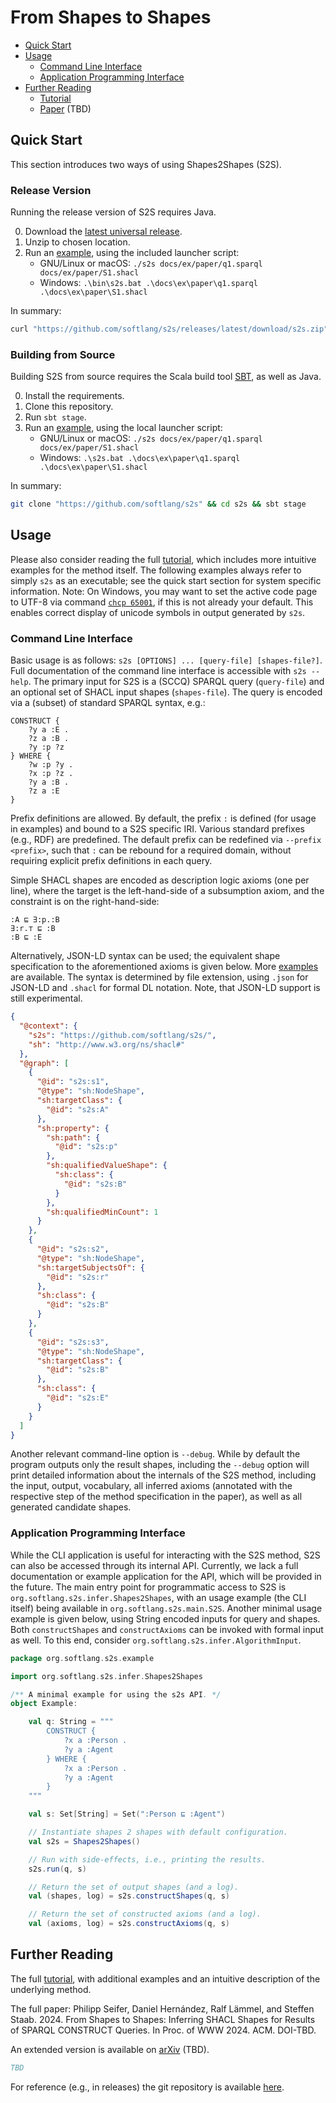 # From Shapes to Shapes

- [Quick Start](#quick-start)
- [Usage](#usage)
   - [Command Line Interface](#command-line-interface)
   - [Application Programming Interface](#application-programming-interface)
- [Further Reading](#further-reading)
  - [Tutorial](docs/README.md)
  - [Paper](https://google.de) (TBD)

## Quick Start

This section introduces two ways of using Shapes2Shapes (S2S).

### Release Version

Running the release version of S2S requires Java.

0. Download the [latest universal release](https://github.com/softlang/s2s/releases/latest/download/s2s.zip).
1. Unzip to chosen location.
3. Run an [example](docs/ex/paper), using the included launcher script:
    * GNU/Linux or macOS: `./s2s docs/ex/paper/q1.sparql docs/ex/paper/S1.shacl`
    * Windows: `.\bin\s2s.bat .\docs\ex\paper\q1.sparql .\docs\ex\paper\S1.shacl`

In summary:

```sh
curl "https://github.com/softlang/s2s/releases/latest/download/s2s.zip" && unzip s2s.zip && cd s2s
```

### Building from Source

Building S2S from source requires the Scala build tool [SBT](https://www.scala-sbt.org/), as well as Java.

0. Install the requirements.
1. Clone this repository.
2. Run `sbt stage`.
3. Run an [example](docs/ex/paper), using the local launcher script:
    * GNU/Linux or macOS: `./s2s docs/ex/paper/q1.sparql docs/ex/paper/S1.shacl`
    * Windows: `.\s2s.bat .\docs\ex\paper\q1.sparql .\docs\ex\paper\S1.shacl`

In summary:

```sh
git clone "https://github.com/softlang/s2s" && cd s2s && sbt stage
```

## Usage

Please also consider reading the full [tutorial](docs/README.md), which includes more intuitive examples for the method itself. The following examples always refer to simply `s2s` as an executable; see the quick start section for system specific information. Note: On Windows, you may want to set the active code page to UTF-8 via command [`chcp 65001`](https://learn.microsoft.com/en-us/windows-server/administration/windows-commands/chcp), if this is not already your default. This enables correct display of unicode symbols in output generated by `s2s`.

### Command Line Interface

Basic usage is as follows: `s2s [OPTIONS] ... [query-file] [shapes-file?]`. Full documentation of the command line interface is accessible with `s2s --help`. The primary input for S2S is a (SCCQ) SPARQL query (`query-file`) and an optional set of SHACL input shapes (`shapes-file`). The query is encoded via a (subset) of standard SPARQL syntax, e.g.:

```sparql
CONSTRUCT {
    ?y a :E .
    ?z a :B .
    ?y :p ?z
} WHERE {
    ?w :p ?y .
    ?x :p ?z .
    ?y a :B .
    ?z a :E
}
```

Prefix definitions are allowed. By default, the prefix `:` is defined (for usage in examples) and bound to a S2S specific IRI. Various standard prefixes (e.g., RDF) are predefined. The default prefix can be redefined via `--prefix <prefix>`, such that `:` can be rebound for a required domain, without requiring explicit prefix definitions in each query.

Simple SHACL shapes are encoded as description logic axioms (one per line), where the target is the left-hand-side of a subsumption axiom, and the constraint is on the right-hand-side:

```
:A ⊑ ∃:p.:B
∃:r.⊤ ⊑ :B
:B ⊑ :E
```

Alternatively, JSON-LD syntax can be used; the equivalent shape specification to the aforementioned axioms is given below. More [examples](docs/ex) are available. The syntax is determined by file extension, using `.json` for JSON-LD and `.shacl` for formal DL notation. Note, that JSON-LD support is still experimental.

```json
{
  "@context": {
    "s2s": "https://github.com/softlang/s2s/",
    "sh": "http://www.w3.org/ns/shacl#"
  },
  "@graph": [
    {
      "@id": "s2s:s1",
      "@type": "sh:NodeShape",
      "sh:targetClass": {
        "@id": "s2s:A"
      },
      "sh:property": {
        "sh:path": {
          "@id": "s2s:p"
        },
        "sh:qualifiedValueShape": {
          "sh:class": {
            "@id": "s2s:B"
          }
        },
        "sh:qualifiedMinCount": 1
      }
    },
    {
      "@id": "s2s:s2",
      "@type": "sh:NodeShape",
      "sh:targetSubjectsOf": {
        "@id": "s2s:r"
      },
      "sh:class": {
        "@id": "s2s:B"
      }
    },
    {
      "@id": "s2s:s3",
      "@type": "sh:NodeShape",
      "sh:targetClass": {
        "@id": "s2s:B"
      },
      "sh:class": {
        "@id": "s2s:E"
      }
    }
  ]
}
```

Another relevant command-line option is `--debug`. While by default the program outputs only the result shapes, including the `--debug` option will print detailed information about the internals of the S2S method, including the input, output, vocabulary, all inferred axioms (annotated with the respective step of the method specification in the paper), as well as all generated candidate shapes.

### Application Programming Interface

While the CLI application is useful for interacting with the S2S method, S2S can also be accessed through its internal API. Currently, we lack a full documentation or example application for the API, which will be provided in the future. The main entry point for programmatic access to S2S is `org.softlang.s2s.infer.Shapes2Shapes`, with an usage example (the CLI itself) being available in `org.softlang.s2s.main.S2S`. Another minimal usage example is given below, using String encoded inputs for query and shapes. Both `constructShapes` and `constructAxioms` can be invoked with formal input as well. To this end, consider `org.softlang.s2s.infer.AlgorithmInput`.

```scala
package org.softlang.s2s.example

import org.softlang.s2s.infer.Shapes2Shapes

/** A minimal example for using the s2s API. */
object Example:

    val q: String = """
        CONSTRUCT {
            ?x a :Person .
            ?y a :Agent
        } WHERE {
            ?x a :Person .
            ?y a :Agent
        }
    """

    val s: Set[String] = Set(":Person ⊑ :Agent")

    // Instantiate shapes 2 shapes with default configuration. 
    val s2s = Shapes2Shapes()

    // Run with side-effects, i.e., printing the results.
    s2s.run(q, s)

    // Return the set of output shapes (and a log).
    val (shapes, log) = s2s.constructShapes(q, s)

    // Return the set of constructed axioms (and a log).
    val (axioms, log) = s2s.constructAxioms(q, s)

```

## Further Reading

The full [tutorial](docs/README.md), with additional examples and an intuitive description of the underlying method.

The full paper: Philipp Seifer, Daniel Hernández, Ralf Lämmel, and Steffen Staab. 2024. From Shapes to Shapes: Inferring SHACL Shapes for Results of SPARQL CONSTRUCT Queries. In Proc. of WWW 2024. ACM. DOI-TBD.

An extended version is available on [arXiv](https://google.de) (TBD).

```BibTeX
TBD
```

For reference (e.g., in releases) the git repository is available [here](https://github.com/softlang/s2s).
